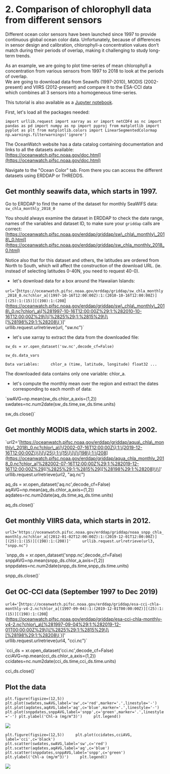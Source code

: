 # 2. Comparison of chlorophyll data from different sensors

Different ocean color sensors have been launched since 1997 to provide continuous global ocean color data. Unfortunately, because of differences in sensor design and calibration, chlorophyll-a concentration values don’t match during their periods of overlap, making it challenging to study long-term trends.

As an example, we are going to plot time-series of mean chlorophyll a concentration from various sensors from 1997 to 2018 to look at the periods of overlap.  
We are going to download data from Seawifs \(1997-2010\), MODIS \(2002-present\) and VIIRS \(2012-present\) and compare it to the ESA-CCI data which combines all 3 sensors into a homogeneous time-series.

This tutorial is also available as a [Jupyter notebook](https://github.com/melhawaii/python-satellite-course/blob/master/OW_tutorial2.ipynb).

First, let's load all the packages needed:

`import urllib.request
import xarray as xr
import netCDF4 as nc
import pandas as pd
import numpy as np
import pyproj
from matplotlib import pyplot as plt
from matplotlib.colors import LinearSegmentedColormap
np.warnings.filterwarnings('ignore')`

The OceanWatch website has a data catalog containing documentation and links to all the datasets available:  
[https://oceanwatch.pifsc.noaa.gov/doc.html](https://oceanwatch.pifsc.noaa.gov/doc.html)

Navigate to the "Ocean Color" tab. From there you can access the different datasets using ERDDAP or THREDDS.

## **Get monthly seawifs data, which starts in 1997.** <a id="get-monthly-seawifs-dataset-which-starts-in-1997"></a>

Go to ERDDAP to find the name of the dataset for monthly SeaWIFS data: `sw_chla_monthly_2018_0`

You should always examine the dataset in ERDDAP to check the date range, names of the variables and dataset ID, to make sure your `griddap` calls are correct: [https://oceanwatch.pifsc.noaa.gov/erddap/griddap/sw\_chla\_monthly\_2018\_0.html](https://oceanwatch.pifsc.noaa.gov/erddap/griddap/sw_chla_monthly_2018_0.html)

Notice also that for this dataset and others, the latitudes are ordered from North to South, which will affect the construction of the download URL. \(ie. instead of selecting latitudes 0-40N, you need to request 40-0\).

* let's download data for a box around the Hawaiian Islands:

`url='`\[`https://oceanwatch.pifsc.noaa.gov/erddap/griddap/sw_chla_monthly_2018_0.nc?chlor_a[(1997-10-16T12:00:00Z):1:(2010-10-16T12:00:00Z)][(25):1:(15)][(198):1:(208`\]\([https://oceanwatch.pifsc.noaa.gov/erddap/griddap/sw\_chla\_monthly\_2018\_0.nc?chlor\_a\[%281997-10-16T12:00:00Z%29:1:%282010-10-16T12:00:00Z%29\]\[%2825%29:1:%2815%29\]\[%28198%29:1:%28208\)\`](https://oceanwatch.pifsc.noaa.gov/erddap/griddap/sw_chla_monthly_2018_0.nc?chlor_a[%281997-10-16T12:00:00Z%29:1:%282010-10-16T12:00:00Z%29][%2825%29:1:%2815%29][%28198%29:1:%28208%29`)\)\]'  
urllib.request.urlretrieve\(url, "sw.nc"\)\`

* let's use xarray to extract the data from the downloaded file:

`sw_ds = xr.open_dataset('sw.nc',decode_cf=False)`

`sw_ds.data_vars`

`Data variables:    
chlor_a (time, latitude, longitude) float32 ...`

The downloaded data contains only one variable: chlor\_a.

* let's compute the monthly mean over the region and extract the dates corresponding to each month of data:

\`swAVG=np.mean\(sw\_ds.chlor\_a,axis=\(1,2\)\)  
swdates=nc.num2date\(sw\_ds.time,sw\_ds.time.units\)

sw\_ds.close\(\)\`

## Get monthly MODIS data, which starts in 2002. <a id="get-monthly-modis-dataset-which-starts-in-2002"></a>

\`url2='[https://oceanwatch.pifsc.noaa.gov/erddap/griddap/aqua\_chla\_monthly\_2018\_0.nc?chlor\_a\[\(2002-07-16T12:00:00Z\):1:\(2019-12-16T12:00:00Z\)\]\[\(25\):1:\(15\)\]\[\(198\):1:\(208](https://oceanwatch.pifsc.noaa.gov/erddap/griddap/aqua_chla_monthly_2018_0.nc?chlor_a[%282002-07-16T12:00:00Z%29:1:%282019-12-16T12:00:00Z%29][%2825%29:1:%2815%29][%28198%29:1:%28208)\)\]'  
urllib.request.urlretrieve\(url2, "aq.nc"\)

aq\_ds = xr.open\_dataset\('aq.nc',decode\_cf=False\)  
aqAVG=np.mean\(aq\_ds.chlor\_a,axis=\(1,2\)\)  
aqdates=nc.num2date\(aq\_ds.time,aq\_ds.time.units\)

aq\_ds.close\(\)\`

## Get monthly VIIRS data, which starts in 2012. <a id="get-monthly-viirs-dataset-which-starts-in-2012"></a>

`url3='https://oceanwatch.pifsc.noaa.gov/erddap/griddap/noaa_snpp_chla_monthly.nc?chlor_a[(2012-01-02T12:00:00Z):1:(2019-12-01T12:00:00Z)][(25):1:(15)][(198):1:(208)]'    
urllib.request.urlretrieve(url3, "snpp.nc")`

\`snpp\_ds = xr.open\_dataset\('snpp.nc',decode\_cf=False\)  
snppAVG=np.mean\(snpp\_ds.chlor\_a,axis=\(1,2\)\)  
snppdates=nc.num2date\(snpp\_ds.time,snpp\_ds.time.units\)

snpp\_ds.close\(\)\`

## Get OC-CCI data \(September 1997 to Dec 2019\)

`url4='`\[`https://oceanwatch.pifsc.noaa.gov/erddap/griddap/esa-cci-chla-monthly-v4-2.nc?chlor_a[(1997-09-04):1:(2019-12-01T00:00:00Z)][(25):1:(15)][(198):1:(208`\]\([https://oceanwatch.pifsc.noaa.gov/erddap/griddap/esa-cci-chla-monthly-v4-2.nc?chlor\_a\[%281997-09-04%29:1:%282019-12-01T00:00:00Z%29\]\[%2825%29:1:%2815%29\]\[%28198%29:1:%28208\)\`](https://oceanwatch.pifsc.noaa.gov/erddap/griddap/esa-cci-chla-monthly-v4-2.nc?chlor_a[%281997-09-04%29:1:%282019-12-01T00:00:00Z%29][%2825%29:1:%2815%29][%28198%29:1:%28208%29`)\)\]'  
urllib.request.urlretrieve\(url4, "cci.nc"\)\`

\`cci\_ds = xr.open\_dataset\('cci.nc',decode\_cf=False\)  
cciAVG=np.mean\(cci\_ds.chlor\_a,axis=\(1,2\)\)  
ccidates=nc.num2date\(cci\_ds.time,cci\_ds.time.units\)

cci\_ds.close\(\)\`

## Plot the data

`plt.figure(figsize=(12,5)) plt.plot(swdates,swAVG,label='sw',c='red',marker='.',linestyle='-') plt.plot(aqdates,aqAVG,label='aq',c='blue',marker='.',linestyle='-') plt.plot(snppdates,snppAVG,label='snpp',c='green',marker='.',linestyle='-') plt.ylabel('Chl-a (mg/m^3)')    
plt.legend()`

![](../../.gitbook/assets/image%20%28198%29.png)

`plt.figure(figsize=(12,5))    
plt.plot(ccidates,cciAVG, label='cci',c='black')    
plt.scatter(swdates,swAVG,label='sw',c='red')    
plt.scatter(aqdates,aqAVG,label='aq',c='blue')    
plt.scatter(snppdates,snppAVG,label='snpp',c='green')    
plt.ylabel('Chl-a (mg/m^3)')    
plt.legend()`

![](../../.gitbook/assets/image%20%28190%29.png)

